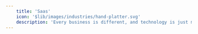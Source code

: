 ```yaml
---
    title: 'Saas'
    icon: '$lib/images/industries/hand-platter.svg'
    description: 'Every business is different, and technology is just means.'
---
```


